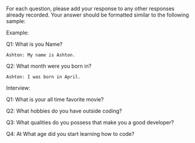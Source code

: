 For each question, please add your response to any other responses already recorded. Your answer should be formatted similar to the following sample:

Example:

Q1: What is you Name?

    Ashton: My name is Ashton. 

Q2: What month were you born in?

    Ashton: I was born in April.

Interview:

Q1: What is your all time favorite movie?

Q2: What hobbies do you have outside coding?

Q3: What qualities do you possess that make you a good developer?

Q4: At What age did you start learning how to code?
